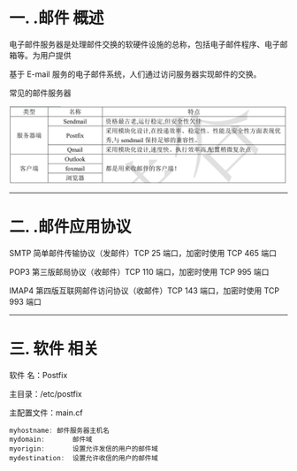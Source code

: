 # 一. .邮件 概述


电子邮件服务器是处理邮件交换的软硬件设施的总称，包括电子邮件程序、电子邮箱等。为用户提供


基于 E-mail 服务的电子邮件系统，人们通过访问服务器实现邮件的交换。


常见的邮件服务器



![](images/WEBRESOURCE7448c7c16a02ace3e68c6e54ece8008b截图.png)



---

# 二. .邮件应用协议


SMTP 简单邮件传输协议（发邮件）TCP 25 端口，加密时使用 TCP 465 端口


POP3 第三版邮局协议（收邮件）TCP 110 端口，加密时使用 TCP 995 端口


IMAP4 第四版互联网邮件访问协议（收邮件）TCP 143 端口，加密时使用 TCP 993 端口




---

# 三. 软件 相关


软件 名：Postfix


主目录：/etc/postfix


主配置文件：main.cf


```javascript
myhostname:	邮件服务器主机名
mydomain:		邮件域
myorigin:		设置允许发信的用户的邮件域
mydestination:	设置允许收信的用户的邮件域

```

